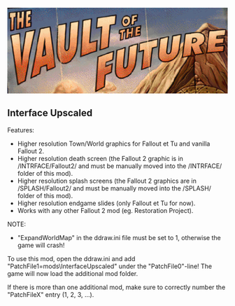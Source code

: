 <p align="center"><img src="interface_upscaled.gif" alt="Interface Upscaled"/></p>

Interface Upscaled
------------------

Features:
- Higher resolution Town/World graphics for Fallout et Tu and vanilla Fallout 2.
- Higher resolution death screen (the Fallout 2 graphic is in /INTRFACE/Fallout2/ and must be manually moved into the /INTRFACE/ folder of this mod).
- Higher resolution splash screens (the Fallout 2 graphics are in /SPLASH/Fallout2/ and must be manually moved into the /SPLASH/ folder of this mod).
- Higher resolution endgame slides (only Fallout et Tu for now).
- Works with any other Fallout 2 mod (eg. Restoration Project).

NOTE:
- "ExpandWorldMap" in the ddraw.ini file must be set to 1, otherwise the game will crash!


To use this mod, open the ddraw.ini and add "PatchFile1=mods\InterfaceUpscaled" under the "PatchFile0"-line!
The game will now load the additional mod folder.

If there is more than one additional mod, make sure to correctly number the "PatchFileX" entry (1, 2, 3, ...).
